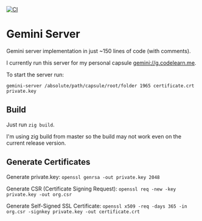 [![CI](https://github.com/krydos/gemini-server/actions/workflows/ci.yml/badge.svg)](https://github.com/krydos/gemini-server/actions/workflows/ci.yml)

# Gemini Server

Gemini server implementation in just ~150 lines of code (with comments).

I currently run this server for my personal capsule [gemini://g.codelearn.me](gemini://g.codelearn.me).

To start the server run:

```
gemini-server /absolute/path/capsule/root/folder 1965 certificate.crt private.key
```

## Build

Just run `zig build`.

I'm using zig build from master so the build may not work even on the current release version.

## Generate Certificates

Generate private.key:
`openssl genrsa -out private.key 2048`

Generate CSR (Certificate Signing Request):
`openssl req -new -key private.key -out org.csr`

Generate Self-Signed SSL Certificate:
`openssl x509 -req -days 365 -in org.csr -signkey private.key -out certificate.crt`
